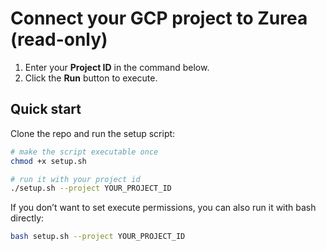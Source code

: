 # Connect your GCP project to Zurea (read-only)

1. Enter your **Project ID** in the command below.
2. Click the **Run** button to execute.

## Quick start

Clone the repo and run the setup script:

```bash
# make the script executable once
chmod +x setup.sh

# run it with your project id
./setup.sh --project YOUR_PROJECT_ID
```

If you don’t want to set execute permissions, you can also run it with bash directly:

```bash
bash setup.sh --project YOUR_PROJECT_ID
```